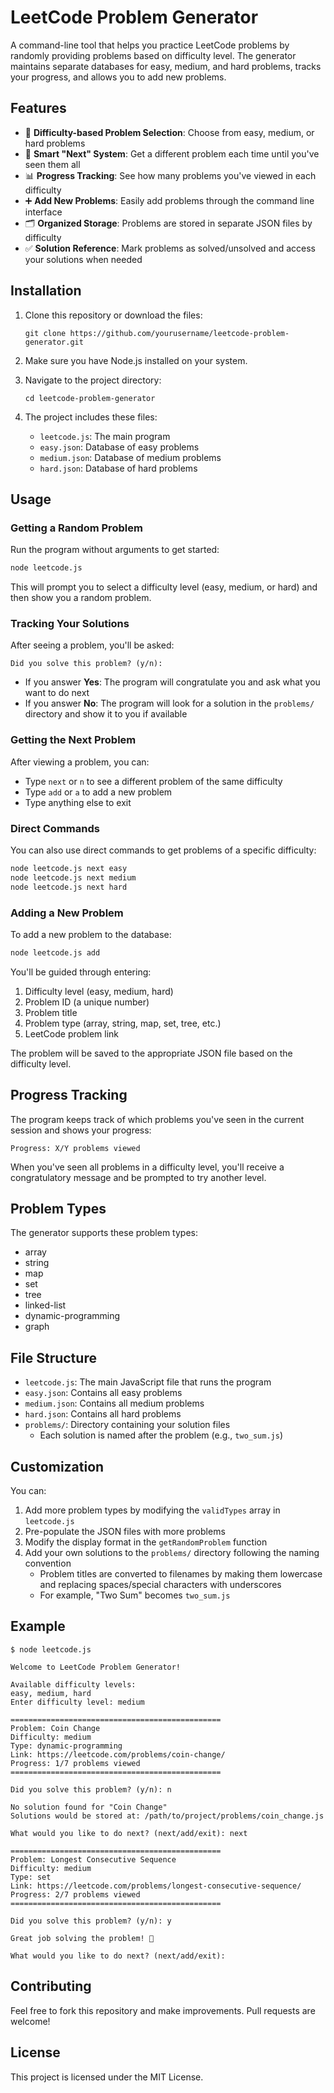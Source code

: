 # LeetCode Problem Generator

A command-line tool that helps you practice LeetCode problems by randomly providing problems based on difficulty level. The generator maintains separate databases for easy, medium, and hard problems, tracks your progress, and allows you to add new problems.

## Features

- 🎯 **Difficulty-based Problem Selection**: Choose from easy, medium, or hard problems
- 🔄 **Smart "Next" System**: Get a different problem each time until you've seen them all
- 📊 **Progress Tracking**: See how many problems you've viewed in each difficulty
- ➕ **Add New Problems**: Easily add problems through the command line interface
- 🗂️ **Organized Storage**: Problems are stored in separate JSON files by difficulty
- ✅ **Solution Reference**: Mark problems as solved/unsolved and access your solutions when needed

## Installation

1. Clone this repository or download the files:
   ```
   git clone https://github.com/yourusername/leetcode-problem-generator.git
   ```

2. Make sure you have Node.js installed on your system.

3. Navigate to the project directory:
   ```
   cd leetcode-problem-generator
   ```

4. The project includes these files:
   - `leetcode.js`: The main program
   - `easy.json`: Database of easy problems
   - `medium.json`: Database of medium problems
   - `hard.json`: Database of hard problems

## Usage

### Getting a Random Problem

Run the program without arguments to get started:

```bash
node leetcode.js
```

This will prompt you to select a difficulty level (easy, medium, or hard) and then show you a random problem.

### Tracking Your Solutions

After seeing a problem, you'll be asked:
```
Did you solve this problem? (y/n):
```

- If you answer **Yes**: The program will congratulate you and ask what you want to do next
- If you answer **No**: The program will look for a solution in the `problems/` directory and show it to you if available

### Getting the Next Problem

After viewing a problem, you can:
- Type `next` or `n` to see a different problem of the same difficulty
- Type `add` or `a` to add a new problem
- Type anything else to exit

### Direct Commands

You can also use direct commands to get problems of a specific difficulty:

```bash
node leetcode.js next easy
node leetcode.js next medium
node leetcode.js next hard
```

### Adding a New Problem

To add a new problem to the database:

```bash
node leetcode.js add
```

You'll be guided through entering:
1. Difficulty level (easy, medium, hard)
2. Problem ID (a unique number)
3. Problem title
4. Problem type (array, string, map, set, tree, etc.)
5. LeetCode problem link

The problem will be saved to the appropriate JSON file based on the difficulty level.

## Progress Tracking

The program keeps track of which problems you've seen in the current session and shows your progress:

```
Progress: X/Y problems viewed
```

When you've seen all problems in a difficulty level, you'll receive a congratulatory message and be prompted to try another level.

## Problem Types

The generator supports these problem types:
- array
- string
- map
- set
- tree
- linked-list
- dynamic-programming
- graph

## File Structure

- `leetcode.js`: The main JavaScript file that runs the program
- `easy.json`: Contains all easy problems
- `medium.json`: Contains all medium problems
- `hard.json`: Contains all hard problems
- `problems/`: Directory containing your solution files
  - Each solution is named after the problem (e.g., `two_sum.js`)

## Customization

You can:
1. Add more problem types by modifying the `validTypes` array in `leetcode.js`
2. Pre-populate the JSON files with more problems
3. Modify the display format in the `getRandomProblem` function
4. Add your own solutions to the `problems/` directory following the naming convention
   - Problem titles are converted to filenames by making them lowercase and replacing spaces/special characters with underscores
   - For example, "Two Sum" becomes `two_sum.js`

## Example

```
$ node leetcode.js

Welcome to LeetCode Problem Generator!

Available difficulty levels:
easy, medium, hard
Enter difficulty level: medium

===============================================
Problem: Coin Change
Difficulty: medium
Type: dynamic-programming
Link: https://leetcode.com/problems/coin-change/
Progress: 1/7 problems viewed
===============================================

Did you solve this problem? (y/n): n

No solution found for "Coin Change"
Solutions would be stored at: /path/to/project/problems/coin_change.js

What would you like to do next? (next/add/exit): next

===============================================
Problem: Longest Consecutive Sequence
Difficulty: medium
Type: set
Link: https://leetcode.com/problems/longest-consecutive-sequence/
Progress: 2/7 problems viewed
===============================================

Did you solve this problem? (y/n): y

Great job solving the problem! 🎉

What would you like to do next? (next/add/exit): 
```

## Contributing

Feel free to fork this repository and make improvements. Pull requests are welcome!

## License

This project is licensed under the MIT License.
